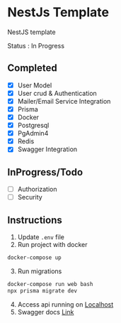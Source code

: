 # NestJs Template 
NestJS template

Status : In Progress

## Completed
- [X] User Model
- [X] User crud & Authentication
- [X] Mailer/Email Service Integration
- [X] Prisma
- [X] Docker
- [X] Postgresql
- [X] PgAdmin4
- [X] Redis
- [X] Swagger Integration

## InProgress/Todo
- [ ] Authorization
- [ ] Security

## Instructions

1. Update `.env` file
2. Run project with docker
```bash 
docker-compose up 
```
3. Run migrations
```bash
docker-compose run web bash
npx prisma migrate dev
```
4. Access api running on [Localhost](http://localhost:3000)
5. Swagger docs [Link](http://localhost:3000/api)
